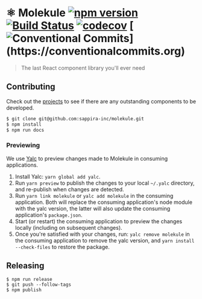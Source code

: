 # ⚛️ Molekule [![npm version](https://badge.fury.io/js/molekule.svg)](http://badge.fury.io/js/molekule) [![Build Status](https://travis-ci.org/heydoctor/molekule.svg?branch=master)](https://travis-ci.org/heydoctor/molekule) [![codecov](https://codecov.io/gh/heydoctor/molekule/branch/master/graph/badge.svg)](https://codecov.io/gh/heydoctor/molekule) [![Conventional Commits](https://img.shields.io/badge/Conventional%20Commits-:D-blue.svg?style="flats")](https://conventionalcommits.org)

> The last React component library you'll ever need

## Contributing

Check out the [projects](https://github.com/heydoctor/molekule/projects) to see if there are any outstanding components to be developed.

```sh
$ git clone git@github.com:sappira-inc/molekule.git
$ npm install
$ npm run docs
```

### Previewing

We use [Yalc](https://github.com/whitecolor/yalc) to preview changes made to Molekule in consuming applications.

1. Install Yalc: `yarn global add yalc`.
1. Run `yarn preview` to publish the changes to your local `~/.yalc` directory, and re-publish when changes are detected.
1. Run `yarn link molekule` or `yalc add molekule` in the consuming application. Both will replace the consuming application's node module with the yalc version, the latter will also update the consuming application's `package.json`.
1. Start (or restart) the consuming application to preview the changes locally (including on subsequent changes).
1. Once you're satisfied with your changes, run: `yalc remove molekule` in the consuming application to remove the yalc version, and `yarn install --check-files` to restore the package.

## Releasing

```
$ npm run release
$ git push --follow-tags
$ npm publish
```
